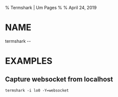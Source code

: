 % Termshark | Um Pages
%
% April 24, 2019
# NAME
termshark --

# EXAMPLES

## Capture websocket from localhost

`termshark -i lo0 -Y=websocket`
